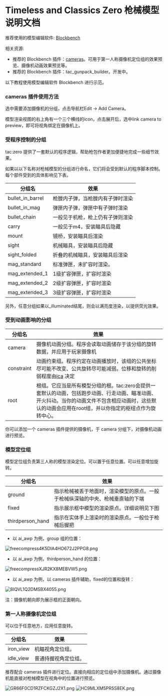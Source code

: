 # Timeless and Classics Zero 枪械模型说明文档

推荐使用的模型编辑软件: [Blockbench](https://www.blockbench.net/)

相关资源:

- 推荐的 Blockbench 插件：[cameras](https://github.com/JannisX11/blockbench-plugins/blob/master/plugins/cameras.js)。可用于第一人称摄像机定位组的效果预览、摄像机动画效果预览等。
- 推荐的 Blockbench 插件：tac_gunpack_builder。开发中。

以下教程使用模型编辑软件 Blockbench 进行示范。

### cameras 插件使用方法

选中需要添加摄像机的分组，点击导航栏Edit -> Add Camera。

模型渲染视图的右上角有一个三个横线的icon，点击展开后，选中link camera to preview，即可将视角绑定在摄像机上。

### 受程序控制的分组

tac:zero 提供了一套默认的程序逻辑，帮助枪包作者更加便捷地完成一些细节效果。

如果以以下名称对枪械模型的分组进行命名，它们将会受到默认的程序脚本控制。每个部件受到的具体影响见下表。

| 分组名           | 效果                             |
| ------------------ | ---------------------------------- |
| bullet_in_barrel | 枪膛内子弹，当枪膛内有子弹时渲染 |
| bullet_in_mag    | 弹匣内子弹，弹匣中有子弹时渲染   |
| bullet_chain     | 一般见于机枪，枪上仍有子弹则渲染 |
| carry            | 一般见于m4，安装瞄具后隐藏       |
| mount            | 镜桥，安装瞄具后渲染             |
| sight            | 机械瞄具，安装瞄具后隐藏         |
| sight_folded     | 折叠的机械瞄具，安装瞄具后渲染   |
| mag_standard     | 标准弹匣，未扩容时渲染。         |
| mag_extended_1   | 1级扩容弹匣，扩容时渲染          |
| mag_extended_2   | 2级扩容弹匣，扩容时渲染          |
| mag_extended_3   | 3级扩容弹匣，扩容时渲染          |

另外，任意分组如果以_illuminated结尾，则会以满亮度渲染，以提供荧光效果。

### 受到动画影响的分组

| 分组名     | 效果                                                                                                                                                                                                     |
| ------------ | ---------------------------------------------------------------------------------------------------------------------------------------------------------------------------------------------------------- |
| camera     | 摄像机动画分组。程序会读取动画储存于该分组的旋转数据，并应用于玩家摄像机                                                                                                                                 |
| constraint | 动画约束组。程序约定在动画播放时，该组的公共坐标尽可能不改变、公共旋转尽可能减弱。位移和旋转的削弱程度由[ica]() 决定                                                                                     |
| root       | 根组。它应当是所有模型分组的根。tac:zero会提供一套默认的动画，包括跑步动画、行走动画、瞄准动画、开火抖动。当你的动画文件不包含相应动画时，这些默认的动画会应用在root组，并以你指定的枢纽点作为旋转中心。 |

你可以添加一个 cameras 插件提供的摄像机，于 camera 分组下，对摄像机动画进行预览。

### 模型定位组

模型定位组负责第三人称的模型渲染定位。可以置于任意位置。可以任意增加旋转。

| 分组名           | 效果                                                                           |
| ------------------ | -------------------------------------------------------------------------------- |
| ground           | 指示枪械被丢于地面时，渲染模型的原点。一般于枪械纵深轴的中央、枪械垂直轴的下端 |
| fixed            | 指示展示框中模型的渲染原点。详细说明见下图                                     |
| thirdperson_hand | 指示在实体手上渲染时的渲染原点。一般位于枪械后握把                             |

- 以 ai_awp  为例，group 组的位置：

![freecompress4K5DIA4HO672J2PPG8.png](https://b3logfile.com/file/2024/03/freecompress-4K5DI_A4_H_O_672J2PPG8-8eVg9j9.png)

- 以 ai_awp 为例，thirdperson_hand 的位置：

![freecompressXJR2KX8MEBVW5.png](https://b3logfile.com/file/2024/03/freecompress-_XJ_R_2KX8_M__EBV_W_5-D1kXkrM.png)

- 以 ai_awp 为例，以 cameras 插件辅助，fixed的位置和旋转：

![8IQVL1Q2DMSBX4055.png](https://b3logfile.com/file/2024/03/8IQV_L1Q2DM_SBX4055-k0gPueh.png)

注：摄像机朝向即为展示框的正面朝向。

### 第一人称摄像机定位组

可以位于任意地方，应用任意旋转。

| 分组名    | 效果                 |
| ----------- | ---------------------- |
| iron_view | 机瞄视角定位组。     |
| idle_view | 普通持握视角定位组。 |

推荐配合 cameras 插件进行定位。直接向相应的定位组中添加摄像机。通过摄像机能直接对枪械模型在视角中的位置进行预览。

![GR66F0CD1RZFCKGZJ2X1.png](https://b3logfile.com/file/2024/03/GR66F0CD1RZFCKGZJ2X1-6yWstpv.png)
![HC9MLXM5PR5S8EK.png](https://b3logfile.com/file/2024/03/_HC9MLXM5P_R5_S8_EK-WX4ffi8.png)
